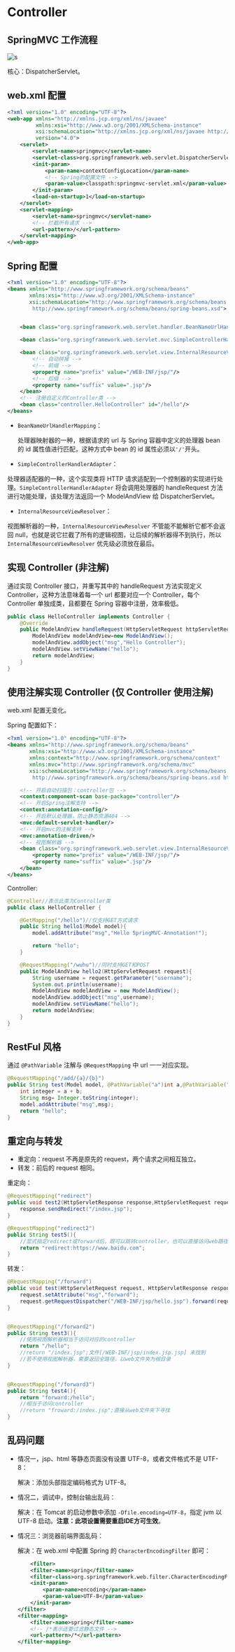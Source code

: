 # Controller

## SpringMVC 工作流程

![s](/SpringMVC/SpringMVC工作流程.png)

核心：DispatcherServlet。

## web.xml 配置

```xml
<?xml version="1.0" encoding="UTF-8"?>
<web-app xmlns="http://xmlns.jcp.org/xml/ns/javaee"
         xmlns:xsi="http://www.w3.org/2001/XMLSchema-instance"
         xsi:schemaLocation="http://xmlns.jcp.org/xml/ns/javaee http://xmlns.jcp.org/xml/ns/javaee/web-app_4_0.xsd"
         version="4.0">
    <servlet>
        <servlet-name>springmvc</servlet-name>
        <servlet-class>org.springframework.web.servlet.DispatcherServlet</servlet-class>
        <init-param>
            <param-name>contextConfigLocation</param-name>
            <!-- Spring的配置文件 -->
            <param-value>classpath:springmvc-servlet.xml</param-value>
        </init-param>
        <load-on-startup>1</load-on-startup>
    </servlet>
    <servlet-mapping>
        <servlet-name>springmvc</servlet-name>
        <!-- 拦截所有请求 -->
        <url-pattern>/</url-pattern>
    </servlet-mapping>
</web-app>
```

## Spring 配置

```xml
<?xml version="1.0" encoding="UTF-8"?>
<beans xmlns="http://www.springframework.org/schema/beans"
       xmlns:xsi="http://www.w3.org/2001/XMLSchema-instance"
       xsi:schemaLocation="http://www.springframework.org/schema/beans
        http://www.springframework.org/schema/beans/spring-beans.xsd">


    <bean class="org.springframework.web.servlet.handler.BeanNameUrlHandlerMapping"/>

    <bean class="org.springframework.web.servlet.mvc.SimpleControllerHandlerAdapter"/>

    <bean class="org.springframework.web.servlet.view.InternalResourceViewResolver">
        <!-- 自动拼接 -->
        <!-- 前缀 -->
        <property name="prefix" value="/WEB-INF/jsp/"/>
        <!-- 后缀 -->
        <property name="suffix" value=".jsp"/>
    </bean>
    <!-- 注册自定义的Controller类 -->
    <bean class="controller.HelloController" id="/hello"/>
</beans>
```

- `BeanNameUrlHandlerMapping`：

    处理器映射器的一种，根据请求的 url 与 Spring 容器中定义的处理器 bean 的 id 属性值进行匹配，这种方式中 bean 的 id 属性必须以`'/'`开头。

- `SimpleControllerHandlerAdapter`：

处理器适配器的一种，这个实现类将 HTTP 请求适配到一个控制器的实现进行处理。`SimpleControllerHandlerAdapter` 将会调用处理器的 handleRequest 方法进行功能处理，该处理方法返回一个 ModelAndView 给 DispatcherServlet。

- `InternalResourceViewResolver`：

视图解析器的一种，`InternalResourceViewResolver` 不管能不能解析它都不会返回 null，也就是说它拦截了所有的逻辑视图，让后续的解析器得不到执行，所以 `InternalResourceViewResolver` 优先级必须放在最后。

## 实现 Controller (非注解)

通过实现 Controller 接口，并重写其中的 handleRequest 方法实现定义 Controller，这种方法意味着每一个 url 都要对应一个 Controller，每个 Controller 单独成类，且都要在 Spring 容器中注册，效率极低。

```java
public class HelloController implements Controller {
    @Override
    public ModelAndView handleRequest(HttpServletRequest httpServletRequest, HttpServletResponse httpServletResponse) throws Exception {
        ModelAndView modelAndView=new ModelAndView();
        modelAndView.addObject("msg","Hello Controller");
        modelAndView.setViewName("hello");
        return modelAndView;
    }
}
```

## 使用注解实现 Controller (仅 Controller 使用注解)

web.xml 配置无变化。

Spring 配置如下：

```xml
<?xml version="1.0" encoding="UTF-8"?>
<beans xmlns="http://www.springframework.org/schema/beans"
       xmlns:xsi="http://www.w3.org/2001/XMLSchema-instance"
       xmlns:context="http://www.springframework.org/schema/context"
       xmlns:mvc="http://www.springframework.org/schema/mvc"
       xsi:schemaLocation="http://www.springframework.org/schema/beans
        http://www.springframework.org/schema/beans/spring-beans.xsd http://www.springframework.org/schema/context https://www.springframework.org/schema/context/spring-context.xsd http://www.springframework.org/schema/mvc https://www.springframework.org/schema/mvc/spring-mvc.xsd">

    <!-- 开启自动扫描包：controller包 -->
    <context:component-scan base-package="controller"/>
    <!-- 开启Spring注解支持 -->
    <context:annotation-config/>
    <!-- 开启默认处理器，防止静态资源404 -->
    <mvc:default-servlet-handler/>
    <!-- 开启mvc的注解支持 -->
    <mvc:annotation-driven/>
    <!-- 视图解析器 -->
    <bean class="org.springframework.web.servlet.view.InternalResourceViewResolver" id="internalResourceViewResolver">
        <property name="prefix" value="/WEB-INF/jsp/"/>
        <property name="suffix" value=".jsp"/>
    </bean>
</beans>
```

Controller:

```java
@Controller//表示此类为Controller类
public class HelloController {

    @GetMapping("/hello")//仅支持GET方式请求
    public String hello1(Model model){
        model.addAttribute("msg","Hello SpringMVC-Annotation!");

        return "hello";
    }

    @RequestMapping("/wuhu")//同时支持GET和POST
    public ModelAndView hello2(HttpServletRequest request){
        String username = request.getParameter("username");
        System.out.println(username);
        ModelAndView modelAndView = new ModelAndView();
        modelAndView.addObject("msg",username);
        modelAndView.setViewName("hello");
        return modelAndView;
    }
}
```

## RestFul 风格

通过 `@PathVariable` 注解与 `@RequestMapping` 中 url 一一对应实现。

```java
@RequestMapping("/add/{a}/{b}")
public String test(Model model, @PathVariable("a")int a,@PathVariable("b") int b){
    int integer = a + b;
    String msg= Integer.toString(integer);
    model.addAttribute("msg",msg);
    return "hello";
}
```

## 重定向与转发

- 重定向：request 不再是原先的 request，两个请求之间相互独立。
- 转发：前后的 request 相同。

重定向：

```java
@RequestMapping("redirect")
public void test2(HttpServletResponse response,HttpServletRequest request) throws IOException {
    response.sendRedirect("/index.jsp");
}

@RequestMapping("redirect2")
public String test5(){
    //显式指定redirect或forward后，既可以跳转controller，也可以直接访问web路径下的静态资源
    return "redirect:https://www.baidu.com";
}
```

转发：

```java
@RequestMapping("/forward")
public void test(HttpServletRequest request, HttpServletResponse response) throws ServletException, IOException {
    request.setAttribute("msg","forward");
    request.getRequestDispatcher("/WEB-INF/jsp/hello.jsp").forward(request,response);
}


@RequestMapping("/forward2")
public String test3(){
    //使用视图解析器相当于访问对应的controller
    return "/hello";
    //return "/index.jsp";文件[/WEB-INF/jsp/index.jsp.jsp] 未找到
    //若不使用视图解析器，需要返回全路径，以web文件夹为根目录
}


@RequestMapping("/forward3")
public String test4(){
    return "forward:/hello";
    //相当于访问controller
    //return "froward:/index.jsp";直接从web文件夹下寻找
}
```

## 乱码问题

- 情况一，jsp、html 等静态页面没有设置 UTF-8，或者文件格式不是 UTF-8：

    解决：添加头部指定编码格式为 UTF-8。

- 情况二，调试中，控制台输出乱码：

    解决：在 Tomcat 的启动参数中添加 `-Dfile.encoding=UTF-8`，指定 jvm 以 UTF-8 启动。**注意：此项设置需要重启IDE方可生效**。

- 情况三：浏览器前端界面乱码：

    解决：在 web.xml 中配置 Spring 的 `CharacterEncodingFilter` 即可：

    ```xml
        <filter>
        <filter-name>spring</filter-name>
        <filter-class>org.springframework.web.filter.CharacterEncodingFilter</filter-class>
        <init-param>
            <param-name>encoding</param-name>
            <param-value>UTF-8</param-value>
        </init-param>
    </filter>
    <filter-mapping>
        <filter-name>spring</filter-name>
        <!-- /*表示还要过滤静态文件 -->
        <url-pattern>/*</url-pattern>
    </filter-mapping>
    ```
